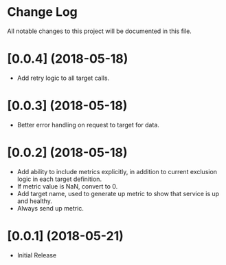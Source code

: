 # Change Log

All notable changes to this project will be documented in this file. 

# [0.0.4] (2018-05-18)

  * Add retry logic to all target calls.

# [0.0.3] (2018-05-18)

  * Better error handling on request to target for data.

# [0.0.2] (2018-05-18)

  * Add ability to include metrics explicitly, in addition to current exclusion logic in each target definition.  
  * If metric value is NaN, convert to 0.
  * Add target name, used to generate up metric to show that service is up and healthy.
  * Always send up metric.

# [0.0.1] (2018-05-21)

  * Initial Release